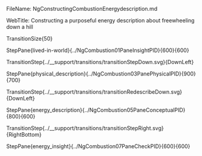FileName: NgConstructingCombustionEnergydescription.md

WebTitle: Constructing a purposeful energy description about freewheeling down a hill

TransitionSize{50}

StepPane{lived-in-world}{../NgCombustion01PaneInsightPID}{600}{600}

TransitionStep{../__support/transitions/transitionStepDown.svg}{DownLeft}

StepPane{physical_description}{../NgCombustion03PanePhysicalPID}{900}{700}

TransitionStep{../__support/transitions/transitionRedescribeDown.svg}{DownLeft}

StepPane{energy_description}{../NgCombustion05PaneConceptualPID}{800}{600}

TransitionStep{../__support/transitions/transitionStepRight.svg}{RightBottom}

StepPane{energy_insight}{../NgCombustion07PaneCheckPID}{600}{600}
